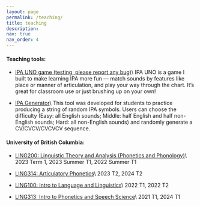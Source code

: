 ```yaml
---
layout: page
permalink: /teaching/
title: teaching
description:
nav: true
nav_order: 4
---
```


#### Teaching tools:

- [IPA UNO game (testing, please report any bug)](https://ipa-uno.onrender.com/)\\ IPA UNO is a game I built to make learning IPA more fun — match sounds by features like place or manner of articulation, and play your way through the chart. It’s great for classroom use or just brushing up on your own!

- [IPA Generator](https://experiment.linguistics.ubc.ca/IPA_generator/)\\ This tool was developed for students to practice producing a string of random IPA symbols. Users can choose the difficulty (Easy: all English sounds; Middle: half English and half non-English sounds; Hard: all non-English sounds) and randomly generate a CV/CVCV/CVCVCV sequence.

#### University of British Columbia:

- [LING200: Linguistic Theory and Analysis (Phonetics and Phonology)](https://courses.students.ubc.ca/cs/courseschedule?pname=subjarea&tname=subj-course&dept=LING&course=200)\\ 2023 Term 1, 2023 Summer T1, 2022 Summer T1

- [LING314: Articulatory Phonetics](https://courses.students.ubc.ca/cs/courseschedule?pname=subjarea&tname=subj-course&dept=LING&course=314)\\ 2023 T2, 2024 T2

- [LING100: Intro to Language and Linguistics](https://courses.students.ubc.ca/cs/courseschedule?pname=subjarea&tname=subj-course&dept=LING&course=100)\\ 2022 T1, 2022 T2

- [LING313: Intro to Phonetics and Speech Science](https://courses.students.ubc.ca/cs/courseschedule?pname=subjarea&tname=subj-course&dept=LING&course=313)\\ 2021 T1, 2024 T1
